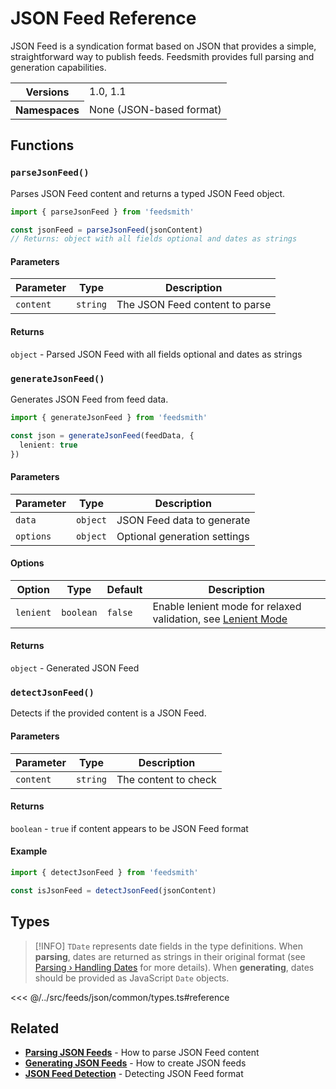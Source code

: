 # JSON Feed Reference

JSON Feed is a syndication format based on JSON that provides a simple, straightforward way to publish feeds. Feedsmith provides full parsing and generation capabilities.

<table>
  <tbody>
    <tr>
      <th>Versions</th>
      <td>1.0, 1.1</td>
    </tr>
    <tr>
      <th>Namespaces</th>
      <td>None (JSON-based format)</td>
    </tr>
  </tbody>
</table>

## Functions

### `parseJsonFeed()`

Parses JSON Feed content and returns a typed JSON Feed object.

```typescript
import { parseJsonFeed } from 'feedsmith'

const jsonFeed = parseJsonFeed(jsonContent)
// Returns: object with all fields optional and dates as strings
```

#### Parameters

| Parameter | Type | Description |
|-----------|------|-------------|
| `content` | `string` | The JSON Feed content to parse |

#### Returns
`object` - Parsed JSON Feed with all fields optional and dates as strings

### `generateJsonFeed()`

Generates JSON Feed from feed data.

```typescript
import { generateJsonFeed } from 'feedsmith'

const json = generateJsonFeed(feedData, {
  lenient: true
})
```

#### Parameters

| Parameter | Type | Description |
|-----------|------|-------------|
| `data` | `object` | JSON Feed data to generate |
| `options` | `object` | Optional generation settings |

#### Options

| Option | Type | Default | Description |
|--------|------|---------|-------------|
| `lenient` | `boolean` | `false` | Enable lenient mode for relaxed validation, see [Lenient Mode](/generating/lenient-mode) |

#### Returns
`object` - Generated JSON Feed

### `detectJsonFeed()`

Detects if the provided content is a JSON Feed.

#### Parameters

| Parameter | Type | Description |
|-----------|------|-------------|
| `content` | `string` | The content to check |

#### Returns
`boolean` - `true` if content appears to be JSON Feed format

#### Example
```typescript
import { detectJsonFeed } from 'feedsmith'

const isJsonFeed = detectJsonFeed(jsonContent)
```

## Types

> [!INFO]
> `TDate` represents date fields in the type definitions. When **parsing**, dates are returned as strings in their original format (see [Parsing › Handling Dates](/parsing/dates) for more details). When **generating**, dates should be provided as JavaScript `Date` objects.

<<< @/../src/feeds/json/common/types.ts#reference

## Related

- **[Parsing JSON Feeds](/parsing/examples#json-feed)** - How to parse JSON Feed content
- **[Generating JSON Feeds](/generating/examples#json-feed)** - How to create JSON feeds
- **[JSON Feed Detection](/parsing/detecting)** - Detecting JSON Feed format
